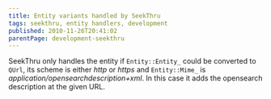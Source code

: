 ```yaml
---
title: Entity variants handled by SeekThru
tags: seekthru, entity handlers, development
published: 2010-11-26T20:41:02
parentPage: development-seekthru
---
```


SeekThru only handles the entity if `Entity::Entity_` could be converted
to `QUrl`, its scheme is either *http* or *https* and `Entity::Mime_` is
*application/opensearchdescription+xml*. In this case it adds the
opensearch description at the given URL.
